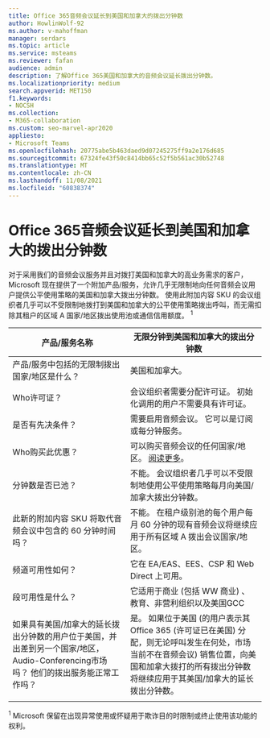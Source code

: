 ```yaml
---
title: Office 365音频会议延长到美国和加拿大的拨出分钟数
author: HowlinWolf-92
ms.author: v-mahoffman
manager: serdars
ms.topic: article
ms.service: msteams
ms.reviewer: fafan
audience: admin
description: 了解Office 365美国和加拿大的音频会议延长拨出分钟数。
ms.localizationpriority: medium
search.appverid: MET150
f1.keywords:
- NOCSH
ms.collection:
- M365-collaboration
ms.custom: seo-marvel-apr2020
appliesto:
- Microsoft Teams
ms.openlocfilehash: 20775abe5b463daed9d07245275ff9a2e176d685
ms.sourcegitcommit: 67324fe43f50c8414bb65c52f5b561ac30b52748
ms.translationtype: MT
ms.contentlocale: zh-CN
ms.lasthandoff: 11/08/2021
ms.locfileid: "60838374"
---
```

# <a name="office-365-audio-conferencing-extended-dial-out-minutes-to-us-and-canada"></a>Office 365音频会议延长到美国和加拿大的拨出分钟数

对于采用我们的音频会议服务并且对拨打美国和加拿大的高业务需求的客户，Microsoft 现在提供了一个附加产品/服务，允许几乎无限制地向任何音频会议用户提供公平使用策略的美国和加拿大拨出分钟数。 使用此附加内容 SKU 的会议组织者几乎可以不受限制地拨打到美国和加拿大的公平使用策略拨出呼叫，而无需扣除其租户的区域 A 国家/地区拨出使用池或通信信用额度。 <sup>1</sup>

|产品/服务名称 | 无限分钟到美国和加拿大的拨出分钟数 |
|-----|------|
| 产品/服务中包括的无限制拨出国家/地区是什么？| 美国和加拿大。|
| Who许可证？ | 会议组织者需要分配许可证。 初始化调用的用户不需要具有许可证。 |
| 是否有先决条件？ | 需要启用音频会议。 它可以是订阅或每分钟服务。|
| Who购买此优惠？ | 可以购买音频会议的任何国家/地区。 [阅读更多](country-and-region-availability-for-audio-conferencing-and-calling-plans/country-and-region-availability-for-audio-conferencing-and-calling-plans.md)。|
| 分钟数是否已池？  |不能。 会议组织者几乎可以不受限制地使用公平使用策略每月向美国/加拿大拨出分钟数。 |
| 此新的附加内容 SKU 将取代音频会议中包含的 60 分钟时间吗？ | 不能。 在租户级别池的每个用户每月 60 分钟的现有音频会议将继续应用于所有区域 A 拨出会议国家/地区。|
| 频道可用性如何？  | 它在 EA/EAS、EES、CSP 和 Web Direct 上可用。  |
| 段可用性是什么？ | 它适用于商业 (包括 WW 商业) 、教育、非营利组织以及美国GCC |
| 如果具有美国/加拿大的延长拨出分钟数的用户位于美国，并出差到另一个国家/地区，Audio-Conferencing市场吗？ 他们的拨出服务能正常工作吗？ | 是。 如果位于美国 (的用户表示其 Office 365 (许可证已在美国) 分配，则无论呼叫发生在何处，市场当前不在音频会议) 销售位置，向美国和加拿大拨打的所有拨出分钟数将继续应用于其美国/加拿大的延长拨出分钟数。 |
|||

<sup>1</sup> Microsoft 保留在出现异常使用或怀疑用于欺诈目的时限制或终止使用该功能的权利。
